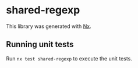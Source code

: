 # shared-regexp

This library was generated with [Nx](https://nx.dev).

## Running unit tests

Run `nx test shared-regexp` to execute the unit tests.
